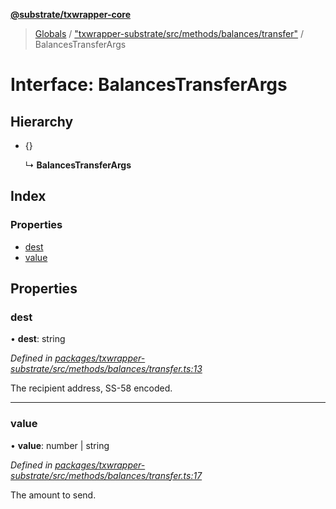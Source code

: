**[@substrate/txwrapper-core](../README.md)**

> [Globals](../globals.md) / ["txwrapper-substrate/src/methods/balances/transfer"](../modules/_txwrapper_substrate_src_methods_balances_transfer_.md) / BalancesTransferArgs

# Interface: BalancesTransferArgs

## Hierarchy

* {}

  ↳ **BalancesTransferArgs**

## Index

### Properties

* [dest](_txwrapper_substrate_src_methods_balances_transfer_.balancestransferargs.md#dest)
* [value](_txwrapper_substrate_src_methods_balances_transfer_.balancestransferargs.md#value)

## Properties

### dest

•  **dest**: string

*Defined in [packages/txwrapper-substrate/src/methods/balances/transfer.ts:13](https://github.com/paritytech/txwrapper-core/blob/33adddf/packages/txwrapper-substrate/src/methods/balances/transfer.ts#L13)*

The recipient address, SS-58 encoded.

___

### value

•  **value**: number \| string

*Defined in [packages/txwrapper-substrate/src/methods/balances/transfer.ts:17](https://github.com/paritytech/txwrapper-core/blob/33adddf/packages/txwrapper-substrate/src/methods/balances/transfer.ts#L17)*

The amount to send.
